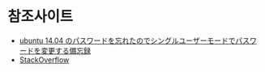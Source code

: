 # 참조사이트
- [ubuntu 14.04 のパスワードを忘れたのでシングルユーザーモードでパスワードを変更する備忘録](https://qiita.com/esesesesescup/items/73cbadca52cf8c306b7e)
- [StackOverflow](https://askubuntu.com/questions/57620/getting-an-authentication-token-manipulation-error-when-trying-to-change-my-us)